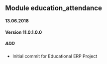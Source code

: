 ## Module education_attendance

#### 13.06.2018
#### Version 11.0.1.0.0
##### ADD
- Initial commit for Educational ERP Project
